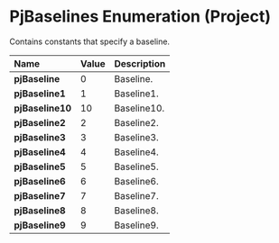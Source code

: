 
# PjBaselines Enumeration (Project)

Contains constants that specify a baseline.



|**Name**|**Value**|**Description**|
|:-----|:-----|:-----|
| **pjBaseline**|0|Baseline.|
| **pjBaseline1**|1|Baseline1.|
| **pjBaseline10**|10|Baseline10.|
| **pjBaseline2**|2|Baseline2.|
| **pjBaseline3**|3|Baseline3.|
| **pjBaseline4**|4|Baseline4.|
| **pjBaseline5**|5|Baseline5.|
| **pjBaseline6**|6|Baseline6.|
| **pjBaseline7**|7|Baseline7.|
| **pjBaseline8**|8|Baseline8.|
| **pjBaseline9**|9|Baseline9.|
